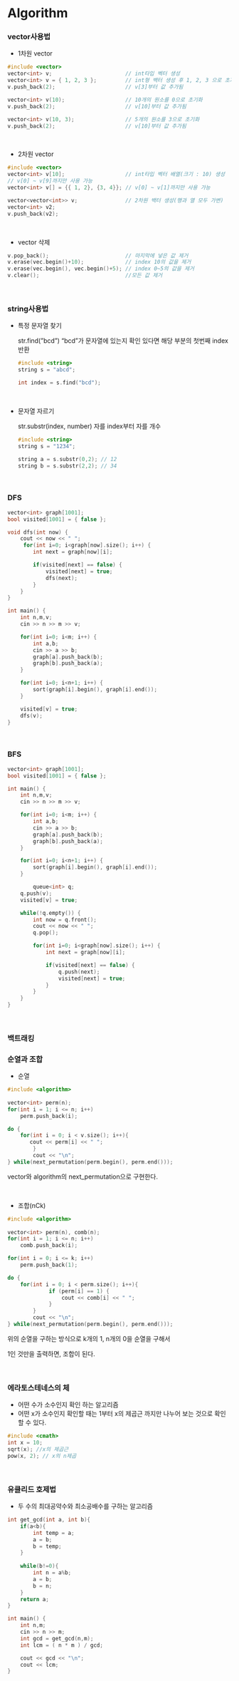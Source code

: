 # Algorithm

### vector사용법

- 1차원 vector

```cpp
#include <vector>                    
vector<int> v;                       // int타입 벡터 생성
vector<int> v = { 1, 2, 3 };         // int형 백터 생성 후 1, 2, 3 으로 초기화
v.push_back(2);                      // v[3]부터 값 추가됨

vector<int> v(10);                   // 10개의 원소를 0으로 초기화
v.push_back(2);                      // v[10]부터 값 추가됨

vector<int> v(10, 3);                // 5개의 원소를 3으로 초기화
v.push_back(2);                      // v[10]부터 값 추가됨
```

 <br/>

- 2차원 vector

```cpp
#include <vector>                    
vector<int> v[10];                   // int타입 벡터 배열(크기 : 10) 생성
// v[0] ~ v[9]까지만 사용 가능
vector<int> v[] = {{ 1, 2}, {3, 4}}; // v[0] ~ v[1]까지만 사용 가능

vector<vector<int>> v;               // 2차원 백터 생성(행과 열 모두 가변)
vector<int> v2;
v.push_back(v2);
```

 <br/>

- vector 삭제

```cpp
v.pop_back();                        // 마지막에 넣은 값 제거
v.erase(vec.begin()+10);             // index 10의 값을 제거
v.erase(vec.begin(), vec.begin()+5); // index 0~5의 값을 제거
v.clear();                           //모든 값 제거
```

 <br/>

### string사용법

- 특정 문자열 찾기
    
    str.find(”bcd”) “bcd”가 문자열에 있는지 확인 있다면 해당 부분의 첫번째 index반환
    
    ```cpp
    #include <string>
    string s = "abcd";
    
    int index = s.find("bcd");
    ```
    
     <br/>
    
- 문자열 자르기
    
    str.substr(index, number) 자를 index부터 자를 개수
    
    ```cpp
    #include <string>
    string s = "1234";
    
    string a = s.substr(0,2); // 12
    string b = s.substr(2,2); // 34
    ```
    
     <br/>
    

### DFS

```cpp
vector<int> graph[1001];
bool visited[1001] = { false };

void dfs(int now) {
    cout << now << " ";
     for(int i=0; i<graph[now].size(); i++) {
        int next = graph[now][i];

        if(visited[next] == false) {
            visited[next] = true;
            dfs(next);
        }
    }
}

int main() {
    int n,m,v;
    cin >> n >> m >> v;

    for(int i=0; i<m; i++) {
        int a,b;
        cin >> a >> b;
        graph[a].push_back(b);
        graph[b].push_back(a);
    }

    for(int i=0; i<n+1; i++) {
        sort(graph[i].begin(), graph[i].end());
    }

    visited[v] = true;
    dfs(v);
}
```

<br/>

### BFS

```cpp
vector<int> graph[1001];
bool visited[1001] = { false };

int main() {
    int n,m,v;
    cin >> n >> m >> v;

    for(int i=0; i<m; i++) {
        int a,b;
        cin >> a >> b;
        graph[a].push_back(b);
        graph[b].push_back(a);
    }

    for(int i=0; i<n+1; i++) {
        sort(graph[i].begin(), graph[i].end());
    }

		queue<int> q;
    q.push(v);
    visited[v] = true;

    while(!q.empty()) {
        int now = q.front();
        cout << now << " ";
        q.pop();

        for(int i=0; i<graph[now].size(); i++) {
            int next = graph[now][i];

            if(visited[next] == false) {
                q.push(next);
                visited[next] = true;
            }
        }
    }
}
```

<br/>

### 백트래킹

### 순열과 조합

- 순열

```cpp
#include <algorithm>
    
vector<int> perm(n);
for(int i = 1; i <= n; i++)
    perm.push_back(i);

do {
    for(int i = 0; i < v.size(); i++){
       cout << perm[i] << " ";
		}
		cout << "\n";
} while(next_permutation(perm.begin(), perm.end()));
```

vector와 algorithm의 next_permutation으로 구현한다.

<br/>

- 조합(nCk)

```cpp
#include <algorithm>
    
vector<int> perm(n), comb(n);
for(int i = 1; i <= n; i++)
    comb.push_back(i);

for(int i = 0; i <= k; i++)
    perm.push_back(1);

do {
    for(int i = 0; i < perm.size(); i++){
			 if (perm[i] == 1) {
				 cout << comb[i] << " ";
			 }
		}
		cout << "\n";
} while(next_permutation(perm.begin(), perm.end()));
```

위의 순열을 구하는 방식으로 k개의 1, n개의 0을 순열을 구해서

1인 것만을 출력하면, 조합이 된다. 

<br/>

### 에라토스테네스의 체

- 어떤 수가 소수인지 확인 하는 알고리즘
- 어떤 x가 소수인지 확인할 때는 1부터 x의 제곱근 까지만 나누어 보는 것으로 확인할 수 있다.

```cpp
#include <cmath>
int x = 10;
sqrt(x); //x의 제곱근
pow(x, 2); // x의 n제곱 
```

<br/>

### 유클리드 호제법

- 두 수의 최대공약수와 최소공배수를 구하는 알고리즘

```cpp
int get_gcd(int a, int b){
    if(a<b){
        int temp = a;
        a = b;
        b = temp;
    }
    
    while(b!=0){
        int n = a%b;
        a = b;
        b = n;
    }
    return a;
}

int main() {
    int n,m;
    cin >> n >> m;
    int gcd = get_gcd(n,m);
    int lcm = ( n * m ) / gcd;

    cout << gcd << "\n";
    cout << lcm;
}
```

 <br/>
